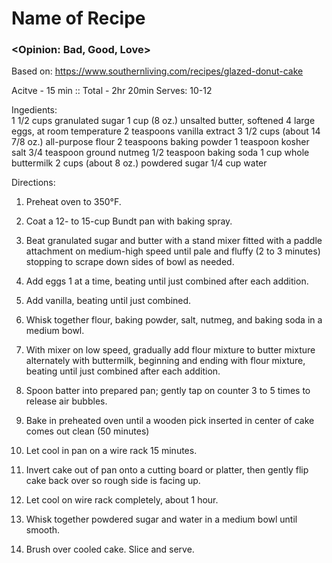 # Name of Recipe
### <Opinion: Bad, Good, Love>

Based on: https://www.southernliving.com/recipes/glazed-donut-cake  

Acitve - 15 min :: Total - 2hr 20min
Serves: 10-12 

Ingedients:  
1 1/2 cups granulated sugar
1 cup (8 oz.) unsalted butter, softened 
4 large eggs, at room temperature
2 teaspoons vanilla extract
3 1/2 cups (about 14 7/8 oz.) all-purpose flour
2 teaspoons baking powder
1 teaspoon kosher salt
3/4 teaspoon ground nutmeg
1/2 teaspoon baking soda
1 cup whole buttermilk
2 cups (about 8 oz.) powdered sugar
1/4 cup water

Directions:  
1. Preheat oven to 350°F. 
2. Coat a 12- to 15-cup Bundt pan with baking spray.
3. Beat granulated sugar and butter with a stand mixer fitted with a paddle attachment on medium-high speed until pale and fluffy (2 to 3 minutes) stopping to scrape down sides of bowl as needed. 
4. Add eggs 1 at a time, beating until just combined after each addition. 
5. Add vanilla, beating until just combined.

6. Whisk together flour, baking powder, salt, nutmeg, and baking soda in a medium bowl. 
7. With mixer on low speed, gradually add flour mixture to butter mixture alternately with buttermilk, beginning and ending with flour mixture, beating until just combined after each addition. 
8. Spoon batter into prepared pan; gently tap on counter 3 to 5 times to release air bubbles.

9. Bake in preheated oven until a wooden pick inserted in center of cake comes out clean (50 minutes) 
10. Let cool in pan on a wire rack 15 minutes. 
11. Invert cake out of pan onto a cutting board or platter, then gently flip cake back over so rough side is facing up. 
12. Let cool on wire rack completely, about 1 hour.

13. Whisk together powdered sugar and water in a medium bowl until smooth. 
14. Brush over cooled cake. Slice and serve.

